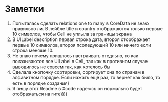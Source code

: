 # Заметки
1. Попыталась сделать relations one to many в CoreData не знаю правильно ли. В лейбле title и country отображаются только первые 10 символов, чтобы Cell не уплыла за границы экрана
2. В UILabel description первая строка дата, второя оторбражает первые 10 символов, второя псоледующий 10 или ничего если строка меняше 10.
3. Не знаю почему пришлось настраивать отедльно, то как показываются все UILabel  в Cell, так как в противном случае выводилось не совсем так, как хотелось бы
4. Сделала кнопочку сортировки, сортирует она по странам в алфавитном порядке. Если нажать ещё раз, то вернёт как было, то есть в порядке создания)
5. Я пишу этот Readme в Xcode надеюсь он нормально будет отображаться на гите))))
